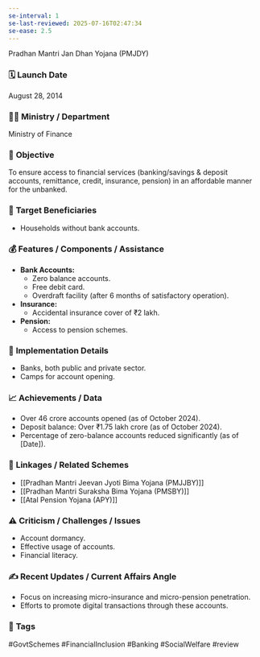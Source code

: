```yaml
---
se-interval: 1
se-last-reviewed: 2025-07-16T02:47:34
se-ease: 2.5
---
```

Pradhan Mantri Jan Dhan Yojana (PMJDY)

### 🗓️ **Launch Date**
August 28, 2014

### 🧑‍🏫 **Ministry / Department**
Ministry of Finance

### 🎯 **Objective**
To ensure access to financial services (banking/savings & deposit accounts, remittance, credit, insurance, pension) in an affordable manner for the unbanked.

### 👥 **Target Beneficiaries**
-   Households without bank accounts.

### 💰 **Features / Components / Assistance**
-   **Bank Accounts:**
    -   Zero balance accounts.
    -   Free debit card.
    -   Overdraft facility (after 6 months of satisfactory operation).
-   **Insurance:**
    -   Accidental insurance cover of ₹2 lakh.
-   **Pension:**
    -   Access to pension schemes.

### 📍 **Implementation Details**
-   Banks, both public and private sector.
-   Camps for account opening.

###   📈   **Achievements / Data**

* Over 46 crore accounts opened (as of October 2024).
* Deposit balance: Over ₹1.75 lakh crore (as of October 2024).
* Percentage of zero-balance accounts reduced significantly (as of [Date]).

### 🧩 **Linkages / Related Schemes**
-   [[Pradhan Mantri Jeevan Jyoti Bima Yojana (PMJJBY)]]
-   [[Pradhan Mantri Suraksha Bima Yojana (PMSBY)]]
-   [[Atal Pension Yojana (APY)]]

### ⚠️ **Criticism / Challenges / Issues**
-   Account dormancy.
-   Effective usage of accounts.
-   Financial literacy.

### ✍️ **Recent Updates / Current Affairs Angle**
-   Focus on increasing micro-insurance and micro-pension penetration.
-   Efforts to promote digital transactions through these accounts.

### 🔗 **Tags**
#GovtSchemes #FinancialInclusion #Banking #SocialWelfare #review